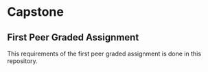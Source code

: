 # Capstone
## First Peer Graded Assignment
This requirements of the first peer graded assignment is done in this repository.

